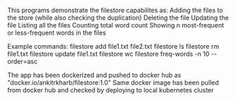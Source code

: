 This programs demonstrate the filestore capabilites as:
Adding the files to the store (while also checking the duplication)
Deleting the file
Updating the file
Listing all the files
Counting total word count
Showing n most-frequent or less-frequent words in the files

Example commands:
filestore add file1.txt file2.txt
filestore ls
filestore rm file1.txt
filestore update file1.txt
filestore wc
filestore freq-words -n 10 --order=asc


The app has been dockerized and pushed to docker hub as "docker.io/ankitrkharb/filestore:1.0"
Same docker image has been pulled from docker hub and checked by deploying to local kubernetes cluster
